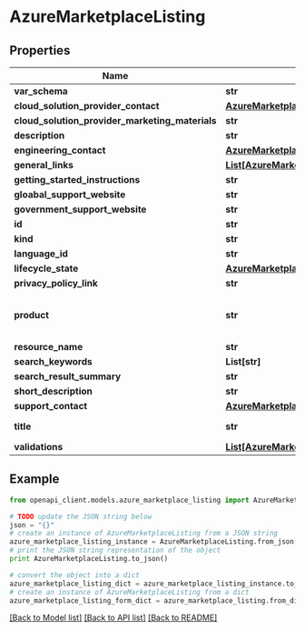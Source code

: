# AzureMarketplaceListing


## Properties
Name | Type | Description | Notes
------------ | ------------- | ------------- | -------------
**var_schema** | **str** |  | [optional] 
**cloud_solution_provider_contact** | [**AzureMarketplaceContact**](AzureMarketplaceContact.md) |  | [optional] 
**cloud_solution_provider_marketing_materials** | **str** |  | [optional] 
**description** | **str** |  | [optional] 
**engineering_contact** | [**AzureMarketplaceContact**](AzureMarketplaceContact.md) |  | [optional] 
**general_links** | [**List[AzureMarketplaceGeneralLink]**](AzureMarketplaceGeneralLink.md) |  | [optional] 
**getting_started_instructions** | **str** |  | [optional] 
**gloabal_support_website** | **str** |  | [optional] 
**government_support_website** | **str** |  | [optional] 
**id** | **str** |  | [optional] 
**kind** | **str** |  | [optional] 
**language_id** | **str** |  | [optional] 
**lifecycle_state** | [**AzureMarketplaceResourceLifecycleState**](AzureMarketplaceResourceLifecycleState.md) |  | [optional] 
**privacy_policy_link** | **str** |  | [optional] 
**product** | **str** | Product resource name, in format of \&quot;product/product-durable-id\&quot; | [optional] 
**resource_name** | **str** |  | [optional] 
**search_keywords** | **List[str]** |  | [optional] 
**search_result_summary** | **str** |  | [optional] 
**short_description** | **str** |  | [optional] 
**support_contact** | [**AzureMarketplaceContact**](AzureMarketplaceContact.md) |  | [optional] 
**title** | **str** | Max string length is 200. | [optional] 
**validations** | [**List[AzureMarketplaceValidation]**](AzureMarketplaceValidation.md) |  | [optional] 

## Example

```python
from openapi_client.models.azure_marketplace_listing import AzureMarketplaceListing

# TODO update the JSON string below
json = "{}"
# create an instance of AzureMarketplaceListing from a JSON string
azure_marketplace_listing_instance = AzureMarketplaceListing.from_json(json)
# print the JSON string representation of the object
print AzureMarketplaceListing.to_json()

# convert the object into a dict
azure_marketplace_listing_dict = azure_marketplace_listing_instance.to_dict()
# create an instance of AzureMarketplaceListing from a dict
azure_marketplace_listing_form_dict = azure_marketplace_listing.from_dict(azure_marketplace_listing_dict)
```
[[Back to Model list]](../README.md#documentation-for-models) [[Back to API list]](../README.md#documentation-for-api-endpoints) [[Back to README]](../README.md)


